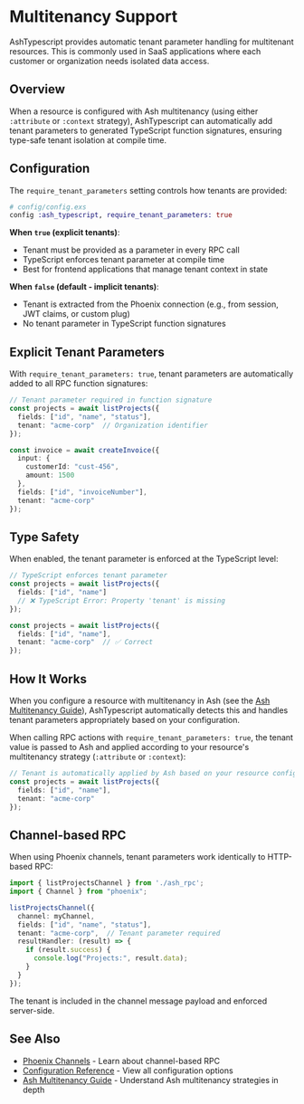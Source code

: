 <!--
SPDX-FileCopyrightText: 2025 Torkild G. Kjevik
SPDX-FileCopyrightText: 2025 ash_typescript contributors <https://github.com/ash-project/ash_typescript/graphs.contributors>

SPDX-License-Identifier: MIT
-->

# Multitenancy Support

AshTypescript provides automatic tenant parameter handling for multitenant resources. This is commonly used in SaaS applications where each customer or organization needs isolated data access.

## Overview

When a resource is configured with Ash multitenancy (using either `:attribute` or `:context` strategy), AshTypescript can automatically add tenant parameters to generated TypeScript function signatures, ensuring type-safe tenant isolation at compile time.

## Configuration

The `require_tenant_parameters` setting controls how tenants are provided:

```elixir
# config/config.exs
config :ash_typescript, require_tenant_parameters: true
```

**When `true` (explicit tenants)**:
- Tenant must be provided as a parameter in every RPC call
- TypeScript enforces tenant parameter at compile time
- Best for frontend applications that manage tenant context in state

**When `false` (default - implicit tenants)**:
- Tenant is extracted from the Phoenix connection (e.g., from session, JWT claims, or custom plug)
- No tenant parameter in TypeScript function signatures

## Explicit Tenant Parameters

With `require_tenant_parameters: true`, tenant parameters are automatically added to all RPC function signatures:

```typescript
// Tenant parameter required in function signature
const projects = await listProjects({
  fields: ["id", "name", "status"],
  tenant: "acme-corp"  // Organization identifier
});

const invoice = await createInvoice({
  input: {
    customerId: "cust-456",
    amount: 1500
  },
  fields: ["id", "invoiceNumber"],
  tenant: "acme-corp"
});
```

## Type Safety

When enabled, the tenant parameter is enforced at the TypeScript level:

```typescript
// TypeScript enforces tenant parameter
const projects = await listProjects({
  fields: ["id", "name"]
  // ❌ TypeScript Error: Property 'tenant' is missing
});

const projects = await listProjects({
  fields: ["id", "name"],
  tenant: "acme-corp"  // ✅ Correct
});
```

## How It Works

When you configure a resource with multitenancy in Ash (see the [Ash Multitenancy Guide](https://hexdocs.pm/ash/multitenancy.html)), AshTypescript automatically detects this and handles tenant parameters appropriately based on your configuration.

When calling RPC actions with `require_tenant_parameters: true`, the tenant value is passed to Ash and applied according to your resource's multitenancy strategy (`:attribute` or `:context`):

```typescript
// Tenant is automatically applied by Ash based on your resource configuration
const projects = await listProjects({
  fields: ["id", "name"],
  tenant: "acme-corp"
});
```

## Channel-based RPC

When using Phoenix channels, tenant parameters work identically to HTTP-based RPC:

```typescript
import { listProjectsChannel } from './ash_rpc';
import { Channel } from "phoenix";

listProjectsChannel({
  channel: myChannel,
  fields: ["id", "name", "status"],
  tenant: "acme-corp",  // Tenant parameter required
  resultHandler: (result) => {
    if (result.success) {
      console.log("Projects:", result.data);
    }
  }
});
```

The tenant is included in the channel message payload and enforced server-side.

## See Also

- [Phoenix Channels](phoenix-channels.md) - Learn about channel-based RPC
- [Configuration Reference](../reference/configuration.md) - View all configuration options
- [Ash Multitenancy Guide](https://hexdocs.pm/ash/multitenancy.html) - Understand Ash multitenancy strategies in depth
